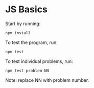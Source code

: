# JS Basics
Start by running:
```
npm install
```

To test the program, run:
```
npm test
```

To test individual problems, run:
```
npm test problem-NN
```
Note: replace NN with problem number.
